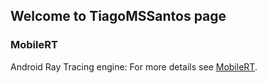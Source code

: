 ## Welcome to TiagoMSSantos page

### MobileRT

Android Ray Tracing engine:
For more details see [MobileRT](https://github.com/TiagoMSSantos/MobileRT).

